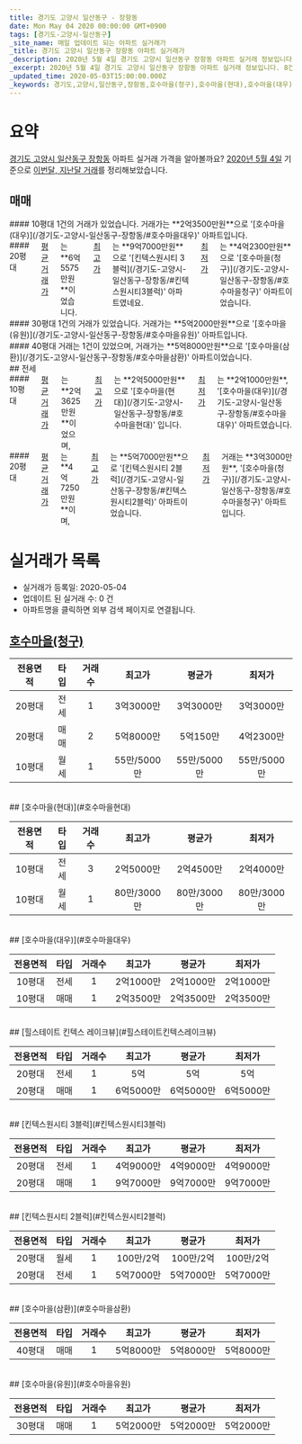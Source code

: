 ```yaml
---
title: 경기도 고양시 일산동구 - 장항동
date: Mon May 04 2020 00:00:00 GMT+0900
tags: [경기도-고양시-일산동구]
_site_name: 매일 업데이트 되는 아파트 실거래가
_title: 경기도 고양시 일산동구 장항동 아파트 실거래가
_description: 2020년 5월 4일 경기도 고양시 일산동구 장항동 아파트 실거래 정보입니다. 8건 아파트 정보가 있습니다.
_excerpt: 2020년 5월 4일 경기도 고양시 일산동구 장항동 아파트 실거래 정보입니다. 8건 아파트 정보가 있습니다.
_updated_time: 2020-05-03T15:00:00.000Z
_keywords: 경기도,고양시,일산동구,장항동,호수마을(청구),호수마을(현대),호수마을(대우),힐스테이트 킨텍스 레이크뷰,킨텍스원시티 3블럭,킨텍스원시티 2블럭,호수마을(삼환),호수마을(유원)
---
```





# 요약
<ins>경기도 고양시 일산동구 장항동</ins> 아파트 실거래 가격을 알아볼까요? <ins>2020년 5월 4일</ins> 기준으로 <ins>이번달, 지난달 거래</ins>를 정리해보았습니다.

## 매매
<div class="container">
<div class="six columns" markdown="1">
#### 10평대
1건의 거래가 있었습니다. 거래가는 **2억3500만원**으로 '[호수마을(대우)](/경기도-고양시-일산동구-장항동/#호수마을대우)' 아파트입니다.
</div>
<div class="six columns" markdown="1">
#### 20평대
<ins>평균 거래가</ins>는 **6억5575만원**이었습니다. <ins>최고가</ins>는 **9억7000만원**으로 '[킨텍스원시티 3블럭](/경기도-고양시-일산동구-장항동/#킨텍스원시티3블럭)' 아파트였네요. <ins>최저가</ins>는 **4억2300만원**으로 '[호수마을(청구)](/경기도-고양시-일산동구-장항동/#호수마을청구)' 아파트이었습니다.
</div>
</div>
<div class="container">
<div class="six columns" markdown="1">
#### 30평대
1건의 거래가 있었습니다. 거래가는 **5억2000만원**으로 '[호수마을(유원)](/경기도-고양시-일산동구-장항동/#호수마을유원)' 아파트입니다.
</div>
<div class="six columns" markdown="1">
#### 40평대
거래는 1건이 있었으며, 거래가는 **5억8000만원**으로 '[호수마을(삼환)](/경기도-고양시-일산동구-장항동/#호수마을삼환)' 아파트이었습니다.
</div>
</div>
## 전세
<div class="container">
<div class="six columns" markdown="1">
#### 10평대
<ins>평균 거래가</ins>는 **2억3625만원**이었으며, <ins>최고가</ins>는 **2억5000만원**으로 '[호수마을(현대)](/경기도-고양시-일산동구-장항동/#호수마을현대)' 입니다. <ins>최저가</ins>는 **2억1000만원**, '[호수마을(대우)](/경기도-고양시-일산동구-장항동/#호수마을대우)' 아파트였습니다.
</div>
<div class="six columns" markdown="1">
#### 20평대
<ins>평균 거래가</ins>는 **4억7250만원**이며, <ins>최고가</ins>는 **5억7000만원**으로 '[킨텍스원시티 2블럭](/경기도-고양시-일산동구-장항동/#킨텍스원시티2블럭)' 아파트이었습니다. <ins>최저가</ins> 거래는 **3억3000만원**, '[호수마을(청구)](/경기도-고양시-일산동구-장항동/#호수마을청구)' 아파트입니다.
</div>
</div>



# 실거래가 목록
- 실거래가 등록일: 2020-05-04
- 업데이트 된 실거래 수: 0 건
- 아파트명을 클릭하면 외부 검색 페이지로 연결됩니다.

## [호수마을(청구)](#호수마을청구)

|전용면적|타입|거래수|최고가|평균가|최저가|
|:---:|:---:|:---:|:---:|:---:|:---:|
|20평대|<span class="deal-type-2">전세</span>|1|3억3000만|3억3000만|3억3000만|
|20평대|<span class="deal-type-1">매매</span>|2|5억8000만|5억150만|4억2300만|
|10평대|<span class="deal-type-3">월세</span>|1|55만/5000만|55만/5000만|55만/5000만|

<br/>
## [호수마을(현대)](#호수마을현대)

|전용면적|타입|거래수|최고가|평균가|최저가|
|:---:|:---:|:---:|:---:|:---:|:---:|
|10평대|<span class="deal-type-2">전세</span>|3|2억5000만|2억4500만|2억4000만|
|10평대|<span class="deal-type-3">월세</span>|1|80만/3000만|80만/3000만|80만/3000만|

<br/>
## [호수마을(대우)](#호수마을대우)

|전용면적|타입|거래수|최고가|평균가|최저가|
|:---:|:---:|:---:|:---:|:---:|:---:|
|10평대|<span class="deal-type-2">전세</span>|1|2억1000만|2억1000만|2억1000만|
|10평대|<span class="deal-type-1">매매</span>|1|2억3500만|2억3500만|2억3500만|

<br/>
## [힐스테이트 킨텍스 레이크뷰](#힐스테이트킨텍스레이크뷰)

|전용면적|타입|거래수|최고가|평균가|최저가|
|:---:|:---:|:---:|:---:|:---:|:---:|
|20평대|<span class="deal-type-2">전세</span>|1|5억|5억|5억|
|20평대|<span class="deal-type-1">매매</span>|1|6억5000만|6억5000만|6억5000만|

<br/>
## [킨텍스원시티 3블럭](#킨텍스원시티3블럭)

|전용면적|타입|거래수|최고가|평균가|최저가|
|:---:|:---:|:---:|:---:|:---:|:---:|
|20평대|<span class="deal-type-2">전세</span>|1|4억9000만|4억9000만|4억9000만|
|20평대|<span class="deal-type-1">매매</span>|1|9억7000만|9억7000만|9억7000만|

<br/>
## [킨텍스원시티 2블럭](#킨텍스원시티2블럭)

|전용면적|타입|거래수|최고가|평균가|최저가|
|:---:|:---:|:---:|:---:|:---:|:---:|
|20평대|<span class="deal-type-3">월세</span>|1|100만/2억|100만/2억|100만/2억|
|20평대|<span class="deal-type-2">전세</span>|1|5억7000만|5억7000만|5억7000만|

<br/>
## [호수마을(삼환)](#호수마을삼환)

|전용면적|타입|거래수|최고가|평균가|최저가|
|:---:|:---:|:---:|:---:|:---:|:---:|
|40평대|<span class="deal-type-1">매매</span>|1|5억8000만|5억8000만|5억8000만|

<br/>
## [호수마을(유원)](#호수마을유원)

|전용면적|타입|거래수|최고가|평균가|최저가|
|:---:|:---:|:---:|:---:|:---:|:---:|
|30평대|<span class="deal-type-1">매매</span>|1|5억2000만|5억2000만|5억2000만|

<br/>



